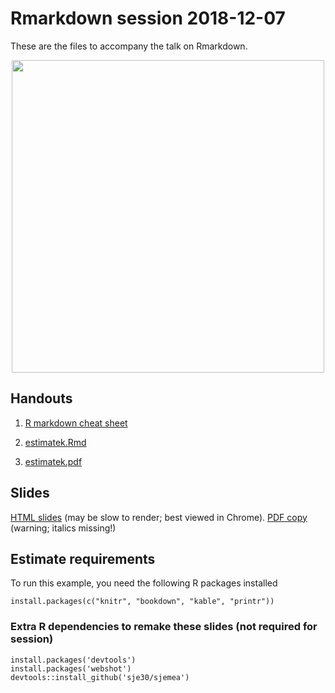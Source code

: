 # Rmarkdown session 2018-12-07

These are the files to accompany the talk on Rmarkdown.
<p align="center">
  <img src="rmd-introimage.png" width="500px"/></p>

## Handouts

1. [R markdown cheat sheet](https://github.com/rstudio/cheatsheets/raw/master/rmarkdown-2.0.pdf)

2. [estimatek.Rmd](https://github.com/sje30/2018-12-07-rmd/blob/master/pi/estimatek.Rmd)

3. [estimatek.pdf](https://github.com/sje30/2018-12-07-rmd/blob/master/pi/estimatek.pdf)

## Slides

[HTML slides](https://sje30.github.io/talks/2018/rmd-intro.html)  (may be slow to render; best viewed in
Chrome).
[PDF copy](https://sje30.github.io/talks/2018/rmd-intro.pdf) (warning; italics missing!)

## Estimate requirements

To run this example, you need the following R packages installed

```
install.packages(c("knitr", "bookdown", "kable", "printr"))
```



### Extra R dependencies to remake these slides (not required for session)

```
install.packages('devtools')
install.packages('webshot')
devtools::install_github('sje30/sjemea')
```

